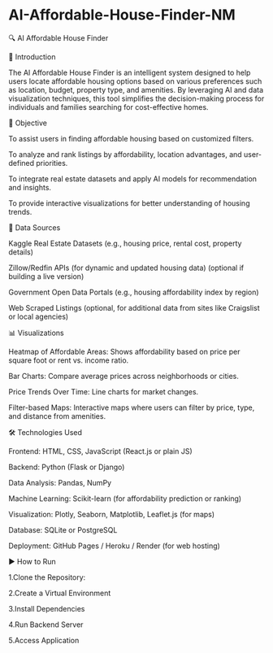 # AI-Affordable-House-Finder-NM

🔍 AI Affordable House Finder

📘 Introduction

The AI Affordable House Finder is an intelligent system designed to help users locate affordable housing options based on various preferences such as location, budget, property type, and amenities. By leveraging AI and data visualization techniques, this tool simplifies the decision-making process for individuals and families searching for cost-effective homes.

🎯 Objective

To assist users in finding affordable housing based on customized filters.

To analyze and rank listings by affordability, location advantages, and user-defined priorities.

To integrate real estate datasets and apply AI models for recommendation and insights.

To provide interactive visualizations for better understanding of housing trends.

📂 Data Sources

Kaggle Real Estate Datasets (e.g., housing price, rental cost, property details)

Zillow/Redfin APIs (for dynamic and updated housing data) (optional if building a live version)

Government Open Data Portals (e.g., housing affordability index by region)

Web Scraped Listings (optional, for additional data from sites like Craigslist or local agencies)

📊 Visualizations

Heatmap of Affordable Areas: Shows affordability based on price per square foot or rent vs. income ratio.

Bar Charts: Compare average prices across neighborhoods or cities.

Price Trends Over Time: Line charts for market changes.

Filter-based Maps: Interactive maps where users can filter by price, type, and distance from amenities.

🛠️ Technologies Used

Frontend: HTML, CSS, JavaScript (React.js or plain JS)

Backend: Python (Flask or Django)

Data Analysis: Pandas, NumPy

Machine Learning: Scikit-learn (for affordability prediction or ranking)

Visualization: Plotly, Seaborn, Matplotlib, Leaflet.js (for maps)

Database: SQLite or PostgreSQL

Deployment: GitHub Pages / Heroku / Render (for web hosting)

▶️ How to Run

1.Clone the Repository:

2.Create a Virtual Environment

3.Install Dependencies

4.Run Backend Server

5.Access Application
